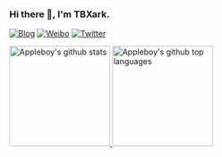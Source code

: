 ### Hi there 👋, I'm TBXark.

[![Blog](https://img.shields.io/badge/Blog-111.svg)](https://www.tbxark.com)
[![Weibo](https://img.shields.io/badge/Weibo-ff2000.svg)](https://weibo.com/tbxark)
[![Twitter](https://img.shields.io/badge/Twitter-1190df.svg)](https://twitter.com/tbxark)

<a href="https://github.com/tbxark">
  <img height="180em" src="https://tbxark-github-stats.vercel.app/api?username=tbxark&show_icons=true&theme=dark&count_private=true" alt="Appleboy's github stats" />
  <img height="180em" src="https://tbxark-github-stats.vercel.app/api/top-langs/?username=tbxark&theme=dark&layout=compact" alt="Appleboy's github top languages" />
</a>
